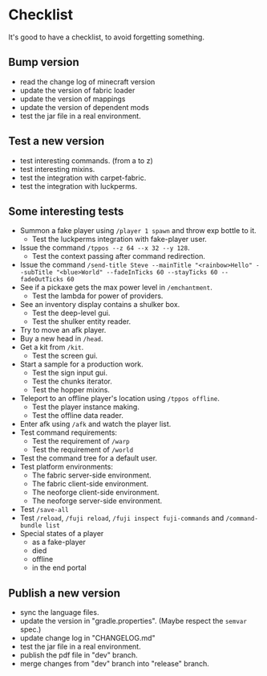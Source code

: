 # Checklist

It's good to have a checklist, to avoid forgetting something.

## Bump version
- read the change log of minecraft version
- update the version of fabric loader
- update the version of mappings
- update the version of dependent mods
- test the jar file in a real environment.

## Test a new version
- test interesting commands. (from a to z)
- test interesting mixins.
- test the integration with carpet-fabric.
- test the integration with luckperms.

## Some interesting tests
- Summon a fake player using `/player 1 spawn` and throw exp bottle to it. 
  - Test the luckperms integration with fake-player user.
- Issue the command `/tppos --z 64 --x 32 --y 128`.
  - Test the context passing after command redirection.
- Issue the command `/send-title Steve --mainTitle "<rainbow>Hello" --subTitle "<blue>World"
--fadeInTicks 60 --stayTicks 60 --fadeOutTicks 60`
- See if a pickaxe gets the max power level in `/emchantment`.
  - Test the lambda for power of providers.
- See an inventory display contains a shulker box.
  - Test the deep-level gui.
  - Test the shulker entity reader. 
- Try to move an afk player.
- Buy a new head in `/head`.
- Get a kit from `/kit`.
  - Test the screen gui.
- Start a sample for a production work.
  - Test the sign input gui.
  - Test the chunks iterator.
  - Test the hopper mixins.
- Teleport to an offline player's location using `/tppos offline`.
  - Test the player instance making.
  - Test the offline data reader.
- Enter afk using `/afk` and watch the player list.
- Test command requirements:
  - Test the requirement of `/warp`
  - Test the requirement of `/world`
- Test the command tree for a default user.
- Test platform environments:
  - The fabric server-side environment.
  - The fabric client-side environment.
  - The neoforge client-side environment.
  - The neoforge server-side environment.
- Test `/save-all`
- Test `/reload`, `/fuji reload`, `/fuji inspect fuji-commands` and `/command-bundle list`
- Special states of a player
  - as a fake-player
  - died
  - offline 
  - in the end portal
 
## Publish a new version
- sync the language files.
- update the version in "gradle.properties". (Maybe respect the `semvar` spec.)
- update change log in "CHANGELOG.md"
- test the jar file in a real environment.
- publish the pdf file in "dev" branch.
- merge changes from "dev" branch into "release" branch.

